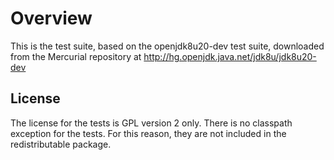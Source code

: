Overview
========

This is the test suite, based on the openjdk8u20-dev test suite, downloaded
from the Mercurial repository at http://hg.openjdk.java.net/jdk8u/jdk8u20-dev

License
-------

The license for the tests is GPL version 2 only. There is no classpath
exception for the tests. For this reason, they are not included in the
redistributable package.
